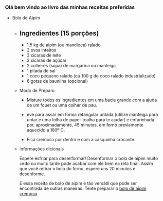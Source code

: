 ### Olá bem vindo ao livro das minhas receitas preferidas

- Bolo de Aipim
  
  - Ingredientes (15 porções)
    -------------------------
    
    * 1,5 kg de aipim (ou mandioca) ralado
    * 3 ovos inteiros
    * 3 xícaras de leite
    * 3 xícaras de açúcar
    * 2 colheres (sopa) de margarina ou manteiga
    * 1 pitada de sal
    * 1 coco pequeno ralado (ou 100 g de coco ralado industrializado)
    * 6 gotas de baunilha (opcional)
      
      
  
  - Modo de Preparo 
    
    * Misture todos os ingredientes em uma bacia grande com a ajuda de um fouet ou uma colher de pau.
    
    * eve para assar em forma retangular untada (utilize manteiga para untar e uma folha de papel-toalha para te ajudar) e enfarinhada por, aproximadamente, 45 minutos, em forno previamente aquecido a 180º C.
    
    * Fica cremoso por dentro e com a casquinha crocante.
      
      
  
  - Informações dicionais
    
    Espere esfriar para desenformar! Desenformar o bolo de aipim muito cedo ou muito tarde pode acabar com ele bem na reta final. Assim que você retirar o bolo do forno, espere uns 20 minutos e desenforme.
    
    E essa receita de bolo de aipim é tão versátil que pode ser encontrada de outras maneiras. Tente preparar o [bolo de aipim cremoso](https://www.tudogostoso.com.br/receita/10032-bolo-cremoso-de-aipim.html)

             

